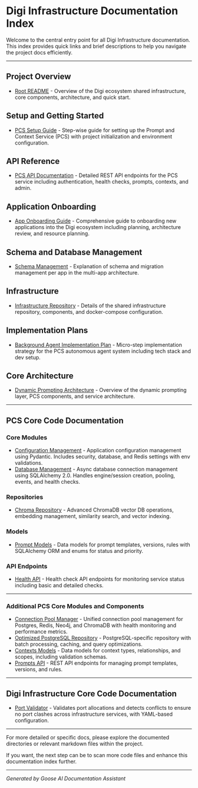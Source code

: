 # Digi Infrastructure Documentation Index

Welcome to the central entry point for all Digi Infrastructure documentation. This index provides quick links and brief descriptions to help you navigate the project docs efficiently.

---

## Project Overview
- [Root README](./README.md) - Overview of the Digi ecosystem shared infrastructure, core components, architecture, and quick start.

## Setup and Getting Started
- [PCS Setup Guide](./pcs/SETUP.md) - Step-wise guide for setting up the Prompt and Context Service (PCS) with project initialization and environment configuration.

## API Reference
- [PCS API Documentation](./pcs/docs/API_DOCUMENTATION.md) - Detailed REST API endpoints for the PCS service including authentication, health checks, prompts, contexts, and admin.

## Application Onboarding
- [App Onboarding Guide](./docs/APP_ONBOARDING.md) - Comprehensive guide to onboarding new applications into the Digi ecosystem including planning, architecture review, and resource planning.

## Schema and Database Management
- [Schema Management](./docs/SCHEMA_MANAGEMENT.md) - Explanation of schema and migration management per app in the multi-app architecture.

## Infrastructure
- [Infrastructure Repository](./docs/INFRASTRUCTURE_REPOSITORY.md) - Details of the shared infrastructure repository, components, and docker-compose configuration.

## Implementation Plans
- [Background Agent Implementation Plan](./docs/BACKGROUND_AGENT_IMPLEMENTATION_PLAN.md) - Micro-step implementation strategy for the PCS autonomous agent system including tech stack and dev setup.

## Core Architecture
- [Dynamic Prompting Architecture](./docs/DYNAMIC_PROMPTING_ARCHITECTURE.md) - Overview of the dynamic prompting layer, PCS components, and service architecture.

---

## PCS Core Code Documentation

### Core Modules
- [Configuration Management](./pcs/src/pcs/core/config.py) - Application configuration management using Pydantic. Includes security, database, and Redis settings with env validations.
- [Database Management](./pcs/src/pcs/core/database.py) - Async database connection management using SQLAlchemy 2.0. Handles engine/session creation, pooling, events, and health checks.

### Repositories
- [Chroma Repository](./pcs/src/pcs/repositories/chroma_repo.py) - Advanced ChromaDB vector DB operations, embedding management, similarity search, and vector indexing.

### Models
- [Prompt Models](./pcs/src/pcs/models/prompts.py) - Data models for prompt templates, versions, rules with SQLAlchemy ORM and enums for status and priority.

### API Endpoints
- [Health API](./pcs/src/pcs/api/v1/health.py) - Health check API endpoints for monitoring service status including basic and detailed checks.

---

### Additional PCS Core Modules and Components

- [Connection Pool Manager](./pcs/src/pcs/core/connection_pool_manager.py) - Unified connection pool management for Postgres, Redis, Neo4j, and ChromaDB with health monitoring and performance metrics.
- [Optimized PostgreSQL Repository](./pcs/src/pcs/repositories/postgres_repo.py) - PostgreSQL-specific repository with batch processing, caching, and query optimizations.
- [Contexts Models](./pcs/src/pcs/models/contexts.py) - Data models for context types, relationships, and scopes, including validation schemas.
- [Prompts API](./pcs/src/pcs/api/v1/prompts.py) - REST API endpoints for managing prompt templates, versions, and rules.

---

## Digi Infrastructure Core Code Documentation

- [Port Validator](./port-management/digi-infrastructure/port-validator.py) - Validates port allocations and detects conflicts to ensure no port clashes across infrastructure services, with YAML-based configuration.

---

For more detailed or specific docs, please explore the documented directories or relevant markdown files within the project.

If you want, the next step can be to scan more code files and enhance this documentation index further.

---

*Generated by Goose AI Documentation Assistant*